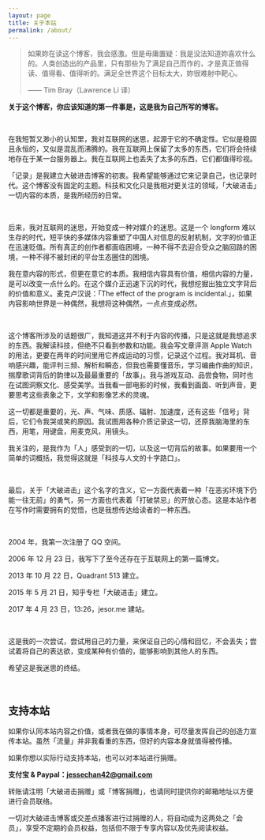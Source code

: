 ```yaml
---
layout: page
title: 关于本站
permalink: /about/
---
```


> 如果妳在读这个博客，我会感激。但是毋庸置疑：我是没法知道妳喜欢什么的。人类创造出的产品里，只有那些为了满足自己而作的，才是真正值得读、值得看、值得听的。满足全世界这个目标太大，妳很难射中靶心。
>
> —— Tim Bray（Lawrence Li 译）

**关于这个博客，你应该知道的第一件事是，这是我为自己所写的博客。**

<br>

在我短暂又渺小的认知里，我对互联网的迷思，起源于它的不确定性。它似是稳固且永恒的，又似是混乱而沸腾的。我在互联网上保留了太多的东西，它们将会持续地存在于某一台服务器上。我在互联网上也丢失了太多的东西，它们都值得珍视。

「记录」是我建立大破进击博客的初衷。我希望能够通过它来记录自己，也记录时代。这个博客没有固定的主题。科技和文化只是我相对更关注的领域，「大破进击」一切内容的本质，是我所经历的日常。

<br>

后来，我对互联网的迷思，开始变成一种对媒介的迷思。这是一个 longform 难以生存的时代，短平快的多媒体内容重塑了中国人对信息的反射机制，文字的价值正在迅速贬值。所有真正的创作者都面临困境，一种不得不去迎合受众之脑回路的困境，一种不得不被封闭的平台生态圈住的困境。

我在意内容的形式，但更在意它的本质。我相信内容具有价值，相信内容的力量，是可以改变一点什么的。在这个媒介正迅速下沉的时代，我想挖掘出独立文字背后的价值和意义。麦克卢汉说：「The effect of the program is incidental.」，如果内容影响世界是一种偶然，我想将这种偶然，一点点变成必然。

<br>

这个博客所涉及的话题很广，我知道这并不利于内容的传播，只是这就是我想追求的东西。我解读科技，但绝不只看到参数和功能。我会写文章评测 Apple Watch 的用法，更要在两年的时间里用它养成运动的习惯，记录这个过程。我对耳机、音响感兴趣，能评判三频、解析和瞬态，但我也需要懂音乐，学习编曲作曲的知识，揣摩歌词背后的韵律以及最最重要的「故事」。我与游戏互动、品尝食物，同时也在试图洞察文化、感受美学。当我看一部电影的时候，我看到画面、听到声音，更要思考这些表象之下，文学和影像艺术的灵魂。

这一切都是重要的，光、声、气味、质感、辐射、加速度，还有这些「信号」背后，它们令我哭或笑的原因。我试图用各种介质记录这一切，还原我脑海里的东西，用笔，用键盘，用麦克风，用镜头。

我关注的，是我作为「人」感受到的一切，以及这一切背后的故事。如果要用一个简单的词概括，我觉得这就是「科技与人文的十字路口」。

<br>

最后，关于「大破进击」这个名字的含义，它一方面代表着一种「在恶劣环境下仍能一往无前」的勇气，另一方面也代表着「打破禁忌」的开放心态。这是本站作者在写作时需要拥有的觉悟，也是我想传达给读者的一种东西。

<br>

2004 年，我第一次注册了 QQ 空间。

2006 年 12 月 23 日，我写下了至今还存在于互联网上的第一篇博文。

2013 年 10 月 22 日，Quadrant 513 建立。

2015 年 5 月 21 日，知乎专栏「大破进击」建立。

2017 年 4 月 23 日，13:26，jesor.me 建站。

<br>

这是我的一次尝试，尝试用自己的力量，来保证自己的心情和回忆，不会丢失；尝试着将自己的表达欲，变成某种有价值的，能够影响到其他人的东西。

希望这是我迷思的终结。

<br>

## 支持本站
如果你认同本站内容之价值，或者我在做的事情本身，可尽量发挥自己的创造力宣传本站。虽然「流量」并非我看重的东西，但好的内容本身就值得被传播。

如果你想以实际行动支持本站，也可以对本站进行捐赠。

**支付宝 & Paypal：jessechan42@gmail.com**

转账请注明「大破进击捐赠」或「博客捐赠」，也请同时提供你的邮箱地址以方便进行会员联络。

一切对大破进击博客或交差点播客进行过捐赠的人，将自动成为这两处之「会员」，享受不定期的会员权益，包括但不限于专享内容以及优先阅读权益。